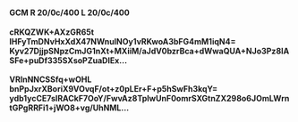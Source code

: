 #### GCM R 20/0c/400 L 20/0c/400
**cRKQZWK+AXzGR65t**<br/>**lHFyTmDNvHxXdX47NWnulNOy1vRKwoA3bFG4mM1iqN4=**<br/>**Kyv27DjjpSNpzCmJG1nXt+MXiiM/aJdV0bzrBca+dWwaQUA+NJo3Pz8IASFe+puDf335SXsoPZuaDlEx...**<br/><br/>
**VRlnNNCSSfq+wOHL**<br/>**bnPpJxrXBoriX9VOvqF/ot+z0pLEr+F+p5hSwFh3kqY=**<br/>**ydb1ycCE7sIRACkF7OoY/FwvAz8TplwUnF0omrSXGtnZX298o6JOmLWrntGPgRRFi1+jWO8+vg/UhNML...**